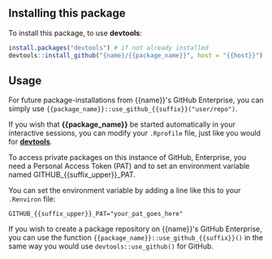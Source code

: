 ## Installing this package

To install this package, to use  **devtools**:

```r
install.packages("devtools") # if not already installed
devtools::install_github("{name}/{{package_name}}", host = "{{host}}")
```

## Usage

For future package-installations from {{name}}'s GitHub Enterprise, 
you can simply use `{{package_name}}::use_github_{{suffix}}("user/repo")`.

If you wish that **{{package_name}}** be started automatically in your interactive 
sessions, you can modify your `.Rprofile` file, just like you would for
[**devtools**](https://github.com/hadley/devtools#other-tips). 

To access private packages on this instance of GitHub,
Enterprise, you need a Personal Access Token (PAT)
and to set an environment variable named GITHUB_{{suffix_upper}}_PAT.

You can set the environment variable by adding a line like this to 
your `.Renviron` file:

```
GITHUB_{{suffix_upper}}_PAT="your_pat_goes_here"
```

If you wish to create a package repository on {{name}}'s GitHub Enterprise,
you can use the function `{{package_name}}::use_github_{{suffix}}()` in the 
same way you would use `devtools::use_github()` for GitHub.
